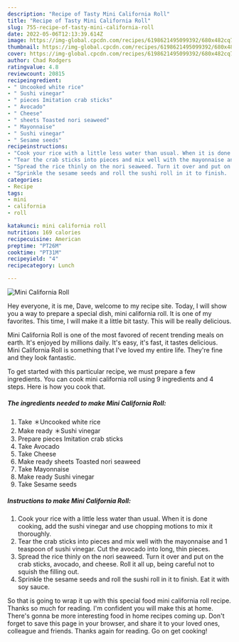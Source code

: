 ```yaml
---
description: "Recipe of Tasty Mini California Roll"
title: "Recipe of Tasty Mini California Roll"
slug: 755-recipe-of-tasty-mini-california-roll
date: 2022-05-06T12:13:39.614Z
image: https://img-global.cpcdn.com/recipes/6198621495099392/680x482cq70/mini-california-roll-recipe-main-photo.jpg
thumbnail: https://img-global.cpcdn.com/recipes/6198621495099392/680x482cq70/mini-california-roll-recipe-main-photo.jpg
cover: https://img-global.cpcdn.com/recipes/6198621495099392/680x482cq70/mini-california-roll-recipe-main-photo.jpg
author: Chad Rodgers
ratingvalue: 4.8
reviewcount: 20815
recipeingredient:
- " Uncooked white rice"
- " Sushi vinegar"
- " pieces Imitation crab sticks"
- " Avocado"
- " Cheese"
- " sheets Toasted nori seaweed"
- " Mayonnaise"
- " Sushi vinegar"
- " Sesame seeds"
recipeinstructions:
- "Cook your rice with a little less water than usual. When it is done cooking, add the sushi vinegar and use chopping motions to mix it thoroughly."
- "Tear the crab sticks into pieces and mix well with the mayonnaise and 1 teaspoon of sushi vinegar. Cut the avocado into long, thin pieces."
- "Spread the rice thinly on the nori seaweed. Turn it over and put on the crab sticks, avocado, and cheese. Roll it all up, being careful not to squish the filling out."
- "Sprinkle the sesame seeds and roll the sushi roll in it to finish.   Eat it with soy sauce."
categories:
- Recipe
tags:
- mini
- california
- roll

katakunci: mini california roll 
nutrition: 169 calories
recipecuisine: American
preptime: "PT26M"
cooktime: "PT31M"
recipeyield: "4"
recipecategory: Lunch

---
```



![Mini California Roll](https://img-global.cpcdn.com/recipes/6198621495099392/680x482cq70/mini-california-roll-recipe-main-photo.jpg)

Hey everyone, it is me, Dave, welcome to my recipe site. Today, I will show you a way to prepare a special dish, mini california roll. It is one of my favorites. This time, I will make it a little bit tasty. This will be really delicious.

Mini California Roll is one of the most favored of recent trending meals on earth. It's enjoyed by millions daily. It's easy, it's fast, it tastes delicious. Mini California Roll is something that I've loved my entire life. They're fine and they look fantastic.




To get started with this particular recipe, we must prepare a few ingredients. You can cook mini california roll using 9 ingredients and 4 steps. Here is how you cook that.

<!--inarticleads1-->

##### The ingredients needed to make Mini California Roll:

1. Take  ＊Uncooked white rice
1. Make ready  ＊Sushi vinegar
1. Prepare  pieces Imitation crab sticks
1. Take  Avocado
1. Take  Cheese
1. Make ready  sheets Toasted nori seaweed
1. Take  Mayonnaise
1. Make ready  Sushi vinegar
1. Take  Sesame seeds




<!--inarticleads2-->

##### Instructions to make Mini California Roll:

1. Cook your rice with a little less water than usual. When it is done cooking, add the sushi vinegar and use chopping motions to mix it thoroughly.
1. Tear the crab sticks into pieces and mix well with the mayonnaise and 1 teaspoon of sushi vinegar. Cut the avocado into long, thin pieces.
1. Spread the rice thinly on the nori seaweed. Turn it over and put on the crab sticks, avocado, and cheese. Roll it all up, being careful not to squish the filling out.
1. Sprinkle the sesame seeds and roll the sushi roll in it to finish.   Eat it with soy sauce.




So that is going to wrap it up with this special food mini california roll recipe. Thanks so much for reading. I'm confident you will make this at home. There's gonna be more interesting food in home recipes coming up. Don't forget to save this page in your browser, and share it to your loved ones, colleague and friends. Thanks again for reading. Go on get cooking!
